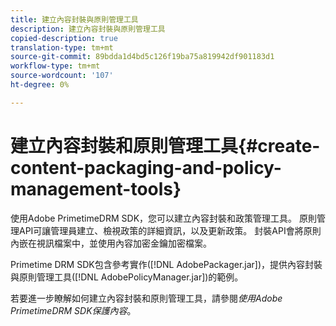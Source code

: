 ```yaml
---
title: 建立內容封裝與原則管理工具
description: 建立內容封裝與原則管理工具
copied-description: true
translation-type: tm+mt
source-git-commit: 89bdda1d4bd5c126f19ba75a819942df901183d1
workflow-type: tm+mt
source-wordcount: '107'
ht-degree: 0%

---
```



# 建立內容封裝和原則管理工具{#create-content-packaging-and-policy-management-tools}

使用Adobe PrimetimeDRM SDK，您可以建立內容封裝和政策管理工具。 原則管理API可讓管理員建立、檢視政策的詳細資訊，以及更新政策。 封裝API會將原則內嵌在視訊檔案中，並使用內容加密金鑰加密檔案。

Primetime DRM SDK包含參考實作([!DNL AdobePackager.jar])，提供內容封裝與原則管理工具([!DNL AdobePolicyManager.jar])的範例。

若要進一步瞭解如何建立內容封裝和原則管理工具，請參閱&#x200B;*使用Adobe PrimetimeDRM SDK保護內容*。
